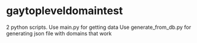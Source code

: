 # gaytopleveldomaintest

2 python scripts. 
Use main.py for getting data
Use generate_from_db.py for generating json file with domains that work
